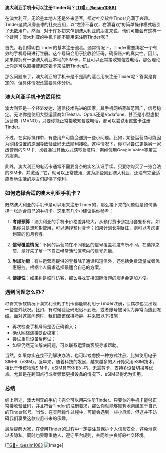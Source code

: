 **澳大利亚手机卡可以注册Tinder吗？[[TG💪+ @esim1088](https://t.me/s/esim1088)]**

在澳大利亚，无论是本地人还是外来游客，都对社交软件Tinder充满了兴趣。Tinder这款风靡全球的社交应用，以“左滑不喜欢，右滑喜欢”的简单操作模式吸引了无数用户。然而，对于许多初来乍到澳大利亚的朋友来说，他们可能会有这样一个疑问：澳大利亚的手机卡能不能用来注册Tinder呢？

首先，我们得明白Tinder的基本注册流程。通常情况下，Tinder需要绑定一个有效的手机号码进行注册。这个号码会用于接收验证码，确保账户的真实性。因此，如果你拥有一张澳大利亚本地的SIM卡，并且可以正常接收短信或电话，那么理论上你是可以直接使用这张卡来注册Tinder的。

那么问题来了，澳大利亚的手机卡是不是真的适合用来注册Tinder呢？答案是肯定的，但具体情况还需要具体分析。

### 澳大利亚手机卡的适用性

澳大利亚是一个经济发达、通信技术先进的国家，其手机网络覆盖范围广，信号稳定。无论你是使用大型运营商如Telstra、Optus还是Vodafone，甚至是小型虚拟运营商（MVNO），只要你能正常接收短信或电话，都可以尝试用这些卡注册Tinder。

不过，在实际操作中，有些用户可能会遇到一些小问题。比如，某些运营商可能因为网络设置的原因导致验证码无法顺利接收。这种情况下，你可以尝试更换另一家运营商的SIM卡，或者通过其他方式获取验证码，例如使用Google Voice等第三方服务。

此外，澳大利亚的电话卡通常不需要复杂的实名认证手续。只要你购买了一张合法的SIM卡，并激活了它，就可以正常使用。这为那些刚到澳大利亚、还没有完全适应当地生活的朋友们提供了便利。

### 如何选择合适的澳大利亚手机卡？

既然澳大利亚的手机卡是可以用来注册Tinder的，那么接下来的问题就是如何选择一张适合自己的手机卡。这里有几个小建议供你参考：

1. **考虑预算**：澳大利亚的手机卡价格差异较大，从预付费卡到包月套餐都有。如果你只是想短期使用，可以选择预付费卡；如果计划长期居住，则可以考虑更划算的包月套餐。
   
2. **信号覆盖情况**：不同的运营商在不同地区的信号覆盖程度有所不同。在选择之前，最好先了解一下自己经常活动区域内的信号质量。

3. **附加功能**：有些运营商提供的套餐除了通话和短信外，还包括免费流量或者优惠服务。根据个人需求选择最适合自己的方案。

4. **便捷性**：如果你是临时访客，那么寻找支持国际漫游的服务会更加方便。

### 遇到问题怎么办？

尽管大多数情况下澳大利亚的手机卡都能顺利用于Tinder注册，但偶尔也会出现一些意外状况。比如，有时候验证码迟迟不到账，或者账号被误认为异常而遭到冻结。面对这些问题时，我们应该保持冷静，并采取以下措施：

- 再次检查手机号码是否正确输入；
- 确认网络连接是否稳定；
- 尝试重启设备后再试；
- 如果仍然无法解决问题，可以联系运营商客服寻求帮助。

当然，如果你实在找不到解决办法，也可以考虑换一种方式注册，比如使用电子SIM卡（eSIM）。近年来，随着科技的发展，越来越多的人开始采用eSIM技术。相比于传统物理SIM卡，eSIM具有体积小巧、无需剪卡、支持多设备切换等优点。尤其是在跨国旅行或者频繁更换设备的情况下，eSIM显得尤为实用。

### 总结

综上所述，澳大利亚的手机卡完全可以用来注册Tinder。只要你的手机卡能够正常接收验证码，并且符合Tinder的注册要求，那么你就能够顺利地创建属于自己的Tinder账号。当然，在实际操作过程中，可能会遇到一些小麻烦，但这并不妨碍我们享受这款应用带来的乐趣。

最后提醒大家，在使用Tinder的过程中一定要注意保护个人信息安全，避免泄露过多隐私。同时也要尊重他人，遵守平台规则，共同维护良好的社交环境。

[[TG💪+ @esim1088](https://t.me/s/esim1088) ![Image](https://i.postimg.cc/4NQfJmqS/Snipaste-2025-05-13-00-14-12.png)]